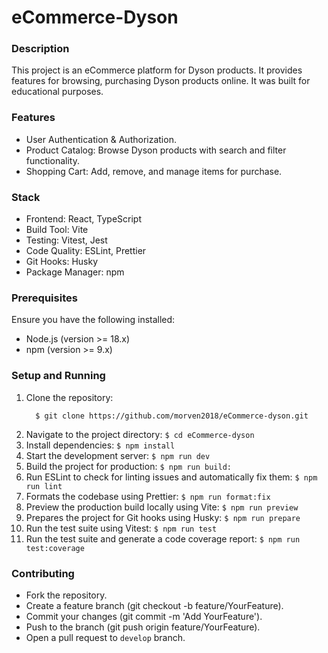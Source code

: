 # eCommerce-Dyson

### Description

This project is an eCommerce platform for Dyson products. It provides features for browsing, purchasing Dyson products online.
It was built for educational purposes.

### Features

- User Authentication & Authorization.
- Product Catalog: Browse Dyson products with search and filter functionality.
- Shopping Cart: Add, remove, and manage items for purchase.

### Stack

- Frontend: React, TypeScript
- Build Tool: Vite
- Testing: Vitest, Jest
- Code Quality: ESLint, Prettier
- Git Hooks: Husky
- Package Manager: npm

### Prerequisites

Ensure you have the following installed:

- Node.js (version >= 18.x)
- npm (version >= 9.x)

### Setup and Running

1. Clone the repository:
   ```
     $ git clone https://github.com/morven2018/eCommerce-dyson.git
   ```
2. Navigate to the project directory:
   `$ cd eCommerce-dyson`
3. Install dependencies:
   `$ npm install`
4. Start the development server:
   `$ npm run dev`
5. Build the project for production:
   `$ npm run build:`
6. Run ESLint to check for linting issues and automatically fix them:
   `$ npm run lint`
7. Formats the codebase using Prettier:
   `$ npm run format:fix`
8. Preview the production build locally using Vite:
   `$ npm run preview`
9. Prepares the project for Git hooks using Husky:
   `$ npm run prepare`
10. Run the test suite using Vitest:
    `$ npm run test`
11. Run the test suite and generate a code coverage report:
    `$ npm run test:coverage`

### Contributing

- Fork the repository.
- Create a feature branch (git checkout -b feature/YourFeature).
- Commit your changes (git commit -m 'Add YourFeature').
- Push to the branch (git push origin feature/YourFeature).
- Open a pull request to `develop` branch.
